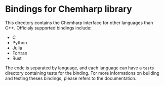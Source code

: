 # Bindings for Chemharp library

This directory contains the Chemharp interface for other languages than C++.
Officialy supported bindings include:

- C
- Python
- Julia
- Fortran
- Rust

The code is separated by language, and each language can have a `tests` directory
containing tests for the binding. For more informations on building and testing
theses bindings, please refers to the documentation.
